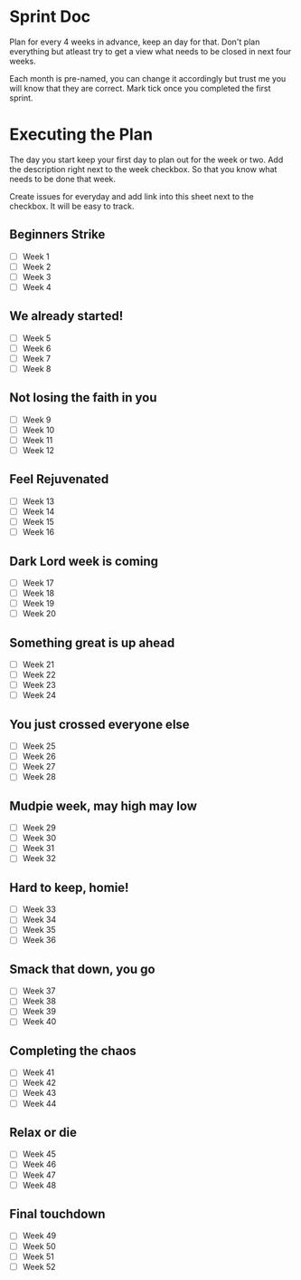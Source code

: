 # Sprint Doc

Plan for every 4 weeks in advance, keep an day for that. 
Don't plan everything but atleast try to get a view what needs to be closed in next four weeks.

Each month is pre-named, you can change it accordingly but trust me you will know that they are correct.
Mark tick once you completed the first sprint.

# Executing the Plan
The day you start keep your first day to plan out for the week or two. 
Add the description right next to the week checkbox.
So that you know what needs to be done that week.

Create issues for everyday and add link into this sheet next to the checkbox. 
It will be easy to track.

## Beginners Strike
- [ ] Week 1
- [ ] Week 2
- [ ] Week 3
- [ ] Week 4

## We already started!
- [ ] Week 5
- [ ] Week 6
- [ ] Week 7
- [ ] Week 8

## Not losing the faith in you
- [ ] Week 9
- [ ] Week 10
- [ ] Week 11
- [ ] Week 12

## Feel Rejuvenated
- [ ] Week 13
- [ ] Week 14
- [ ] Week 15
- [ ] Week 16

## Dark Lord week is coming
- [ ] Week 17
- [ ] Week 18
- [ ] Week 19
- [ ] Week 20

## Something great is up ahead
- [ ] Week 21
- [ ] Week 22
- [ ] Week 23
- [ ] Week 24

## You just crossed everyone else
- [ ] Week 25
- [ ] Week 26
- [ ] Week 27
- [ ] Week 28

## Mudpie week, may high may low
- [ ] Week 29
- [ ] Week 30
- [ ] Week 31
- [ ] Week 32

## Hard to keep, homie!
- [ ] Week 33
- [ ] Week 34
- [ ] Week 35
- [ ] Week 36

## Smack that down, you go
- [ ] Week 37
- [ ] Week 38
- [ ] Week 39
- [ ] Week 40

## Completing the chaos
- [ ] Week 41
- [ ] Week 42
- [ ] Week 43
- [ ] Week 44

## Relax or die
- [ ] Week 45
- [ ] Week 46
- [ ] Week 47
- [ ] Week 48

## Final touchdown
- [ ] Week 49
- [ ] Week 50
- [ ] Week 51
- [ ] Week 52

